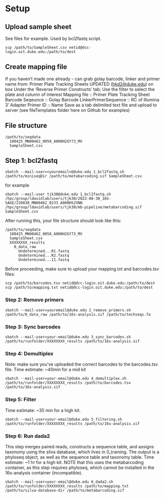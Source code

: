 
# Setup

## Upload sample sheet
See files for example. Used by bcl2fastq script. 
```
scp /path/to/SampleSheet.csv netid@dcc-login.oit.duke.edu:/path/to/dest
```
## Create mapping file
If you haven’t made one already - can grab golay barcode, linker and primer name from: Primer Plate Tracking Sheets UPDATED (hkd2@duke.edu) on box
Under the ‘Reverse Primer Constructs’ tab; Use the filter to select the plate and column of interest
Mapping file :: Primer Plate Tracking Sheet
Barcode Seqeunce :: Golay Barcode
LinkerPrimerSequence :: RC of Illumina 3’ Adapter
Primer ID :: Name
Save as a tab delimited text file and upload to server (see fileTemplates folder here on Github for examples)

## File structure
```
/path/to/seqdata
  180425_MN00462_0058_A000H2GY73_MV
  SampleSheet.csv
```
## Step 1: bcl2fastq
```{bash}
sbatch --mail-user=<youremail>@duke.edu 1_bcl2fastq.sh /path/to/miniseqDir /path/to/metabarcoding.sif SampleSheet.csv
```
for example
```
sbatch --mail-user tjk30@duke.edu 1_bcl2fastq.sh /hpc/group/ldavidlab/users/tjk30/2022-08-30_16S-SAGE/220830_MN00462_0233_A000H52VNN /hpc/group/ldavidlab/users/tjk30/mb-pipeline/metabarcoding.sif SampleSheet.csv
```
After running this, your file structure should look like this:
```
/path/to/seqdata
  180425_MN00462_0058_A000H2GY73_MV
  SampleSheet.csv
  XXXXXXXX_results
    0_data_raw
      Undetermined...R1.fastq
      Undetermined...R2.fastq
      Undetermined...I1.fastq
```

Before proceeding, make sure to upload your mapping.txt and barcodes.tsv files:
```
scp /path/to/barcodes.tsv netid@dcc-login.oit.duke.edu:/path/to/dest
scp /path/to/mapping.txt netid@dcc-login.oit.duke.edu:/path/to/dest
```
### Step 2: Remove primers
```{bash}
sbatch --mail-user=youremail@duke.edu 2_remove_primers.sh /path/to/0_data_raw /path/to/16s-analysis.sif /path/to/techseqs.fa
```

### Step 3: Sync barcodes

```
sbatch --mail-user=your-email@duke.edu 3_sync_barcodes.sh /path/to/runfolder/XXXXXXXX_results /path/to/16s-analysis.sif
```

### Step 4: Demultiplex
Note: make sure you've uploaded the correct barcodes to the barcodes.tsv file. 
Time estimate: ~40min for a mid kit
```
sbatch --mail-user=your-email@duke.edu 4_demultiplex.sh /path/to/runfolder/XXXXXXXX_results /path/to/barcodes.tsv /path/to/16s-analysis.sif
```

### Step 5: Filter
Time estimate: ~35 min for a high kit.
```
sbatch --mail-user=your-email@duke.edu 5_filtering.sh /path/to/runfolder/XXXXXXXX_results /path/to/16s-analysis.sif
```

### Step 6: Run dada2
This step merges paired reads, constructs a sequence table, and assigns taxonomy using the silva database, which lives in 0_training. The output is a phyloseq object, as well as the sequence table and taxonomy table. Time estimate: ~1 hr for a high kit. NOTE that this uses the metabarcoding container, as this step requires phyloseq, which cannot be installed in the 16s-analysis container (incompatible).

```
sbatch --mail-user=your-email@duke.edu 6_dada2.sh /path/to/runfolder/XXXXXXXX_results /path/to/mapping.txt /path/to/silva-database-dir /path/to/metabarcoding.sif
```


